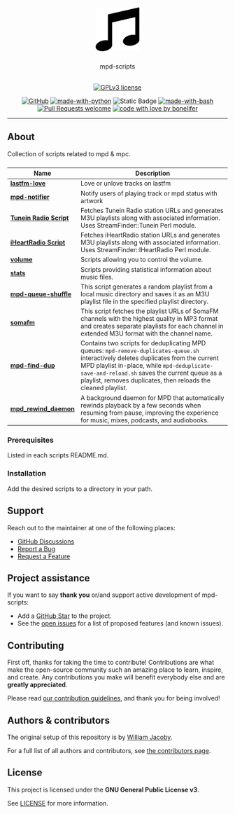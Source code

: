 <h1 align="center">
  <a href="https://github.com/bonelifer/mpd-scripts">
    <!-- Please provide path to your logo here -->
    <img src="./docs/images/logo.png" alt="Logo" width="100" height="100">
  </a>
</h1>

<div align="center">
  mpd-scripts
</div>

<div align="center">
<br />

[![GPLv3 license](https://img.shields.io/badge/License-GPLv3-blue.svg)](http://perso.crans.org/besson/LICENSE.html)

[![GitHub](https://badgen.net/badge/icon/github?icon=github&label)](https://github.com)
[![made-with-python](https://img.shields.io/badge/Made%20with-Python-1f425f.svg)](https://www.python.org/)
![Static Badge](https://img.shields.io/badge/Some_made_with-ChatGPT-1f425f)
[![made-with-bash](https://img.shields.io/badge/Made%20with-Bash-1f425f.svg)](https://www.gnu.org/software/bash/)
[![Pull Requests welcome](https://img.shields.io/badge/PRs-welcome-ff69b4.svg?style=flat-square)](https://github.com/bonelifer/mpd-scripts/issues?q=is%3Aissue+is%3Aopen+label%3A%22help+wanted%22)
[![code with love by bonelifer](https://img.shields.io/badge/%3C%2F%3E%20with%20%E2%99%A5%20by-bonelifer-ff1414.svg?style=flat-square)](https://github.com/bonelifer)

</div>

---

## About
Collection of scripts related to mpd & mpc.
###
| Name              | Description              |
| --- | --- |
| **[lastfm-love](./lastfm-love/)** | Love or unlove tracks on lastfm |
| **[mpd-notifier](./mpd-notifier/)** | Notify users of playing track or mpd status with artwork |
| **[Tunein Radio Script](./tunein-radio/)** | Fetches Tunein Radio station URLs and generates M3U playlists along with associated information. Uses StreamFinder::Tunein Perl module. |
| **[iHeartRadio Script](./iheart-radio/)** | Fetches iHeartRadio station URLs and generates M3U playlists along with associated information. Uses StreamFinder::IHeartRadio Perl module. |
| **[volume](./volume/)** | Scripts allowing you to control the volume. |
| **[stats](./stats/)** | Scripts providing statistical information about music files. |
| **[mpd-queue-shuffle](./mpd-queue-shuffle/)** | This script generates a random playlist from a local music directory and saves it as an M3U playlist file in the specified playlist directory.  |
| **[somafm](./somafm/)** | This script fetches the playlist URLs of SomaFM channels with the highest quality in MP3 format and creates separate playlists for each channel in extended M3U format with the channel name. |
| **[mpd-find-dup](./mpd-find-dup/)** | Contains two scripts for deduplicating MPD queues: `mpd-remove-duplicates-queue.sh` interactively deletes duplicates from the current MPD playlist in-place, while `mpd-deduplicate-save-and-reload.sh` saves the current queue as a playlist, removes duplicates, then reloads the cleaned playlist. |
| **[mpd_rewind_daemon](./mpd_rewind_daemon/)** | A background daemon for MPD that automatically rewinds playback by a few seconds when resuming from pause, improving the experience for music, mixes, podcasts, and audiobooks. |

### Prerequisites
Listed in each scripts README.md.


### Installation
Add the desired scripts to a directory in your path.

## Support
Reach out to the maintainer at one of the following places:

- [GitHub Discussions](https://github.com/bonelifer/mpd-scripts/discussions)
- <a href="https://github.com/bonelifer/mpd-scripts/issues/new?assignees=&labels=bug&template=01_BUG_REPORT.md&title=bug%3A+">Report a Bug</a>
- <a href="https://github.com/bonelifer/mpd-scripts/issues/new?assignees=&labels=enhancement&template=02_FEATURE_REQUEST.md&title=feature%3A+">Request a Feature</a>

## Project assistance
If you want to say **thank you** or/and support active development of mpd-scripts:

- Add a [GitHub Star](https://github.com/bonelifer/mpd-scripts) to the project.
- See the [open issues](https://github.com/bonelifer/mpd-scripts/issues) for a list of proposed features (and known issues).

## Contributing
First off, thanks for taking the time to contribute! Contributions are what make the open-source community such an amazing place to learn, inspire, and create. Any contributions you make will benefit everybody else and are **greatly appreciated**.

Please read [our contribution guidelines](docs/CONTRIBUTING.md), and thank you for being involved!

## Authors & contributors

The original setup of this repository is by [William Jacoby](https://github.com/bonelifer).

For a full list of all authors and contributors, see [the contributors page](https://github.com/bonelifer/mpd-scripts/contributors).

## License

This project is licensed under the **GNU General Public License v3**.

See [LICENSE](LICENSE) for more information.

